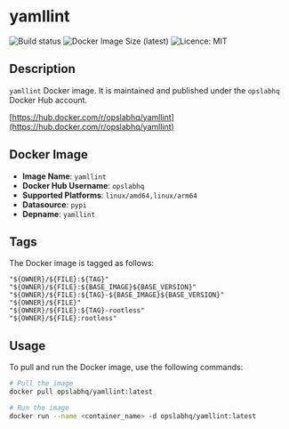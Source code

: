 # yamllint

![Build status](https://github.com/opslabhqx/docker-images/actions/workflows/build-push-yamllint.yml/badge.svg)
![Docker Image Size (latest)](https://img.shields.io/docker/image-size/opslabhq/yamllint/latest)
![Licence: MIT](https://img.shields.io/github/license/opslabhqx/docker-images)

## Description

`yamllint` Docker image. It is maintained and published under the `opslabhq` Docker Hub account.

[https://hub.docker.com/r/opslabhq/yamllint](https://hub.docker.com/r/opslabhq/yamllint)

## Docker Image

- **Image Name**: `yamllint`
- **Docker Hub Username**: `opslabhq`
- **Supported Platforms**: `linux/amd64,linux/arm64`
- **Datasource**: `pypi`
- **Depname**: `yamllint`

## Tags

The Docker image is tagged as follows:

```
"${OWNER}/${FILE}:${TAG}"
"${OWNER}/${FILE}:${BASE_IMAGE}${BASE_VERSION}"
"${OWNER}/${FILE}:${TAG}-${BASE_IMAGE}${BASE_VERSION}"
"${OWNER}/${FILE}"
"${OWNER}/${FILE}:${TAG}-rootless"
"${OWNER}/${FILE}:rootless"
```

## Usage

To pull and run the Docker image, use the following commands:

```bash
# Pull the image
docker pull opslabhq/yamllint:latest

# Run the image
docker run --name <container_name> -d opslabhq/yamllint:latest
```

